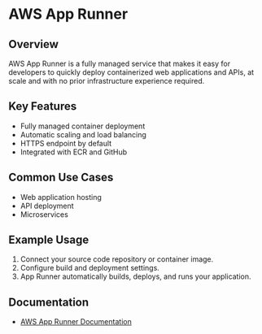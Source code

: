 # AWS App Runner

## Overview
AWS App Runner is a fully managed service that makes it easy for developers to quickly deploy containerized web applications and APIs, at scale and with no prior infrastructure experience required.

## Key Features
- Fully managed container deployment
- Automatic scaling and load balancing
- HTTPS endpoint by default
- Integrated with ECR and GitHub

## Common Use Cases
- Web application hosting
- API deployment
- Microservices

## Example Usage
1. Connect your source code repository or container image.
2. Configure build and deployment settings.
3. App Runner automatically builds, deploys, and runs your application.

## Documentation
- [AWS App Runner Documentation](https://docs.aws.amazon.com/apprunner/)
